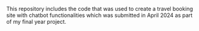 This repository includes the code that was used to create a travel booking site with chatbot functionalities which was submitted in April 2024 as part of my final year project.
